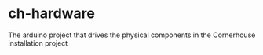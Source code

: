 # ch-hardware
The arduino project that drives the physical components in the Cornerhouse installation project
